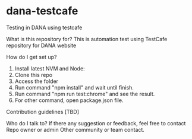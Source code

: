 # dana-testcafe
Testing in DANA using testcafe

What is this repository for?
This is automation test using TestCafe repository for DANA website

How do I get set up?
1. Install latest NVM and Node:
2. Clone this repo
3. Access the folder
4. Run command "npm install" and wait until finish.
5. Run command "npm run test:chrome" and see the result.
6. For other command, open package.json file.

Contribution guidelines
[TBD]

Who do I talk to?
If there any suggestion or feedback, feel free to contact Repo owner or admin Other community or team contact.





